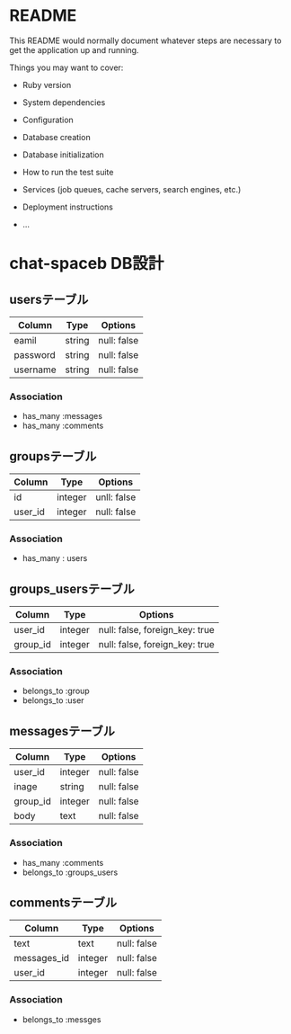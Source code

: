# README

This README would normally document whatever steps are necessary to get the
application up and running.

Things you may want to cover:

* Ruby version

* System dependencies

* Configuration

* Database creation

* Database initialization

* How to run the test suite

* Services (job queues, cache servers, search engines, etc.)

* Deployment instructions

* ...
# chat-spaceb DB設計
## usersテーブル
|Column|Type|Options|
|------|----|-------|
|eamil|string|null: false|
|password|string|null: false|
|username|string|null: false|
### Association
- has_many :messages
- has_many :comments

## groupsテーブル
|Column|Type|Options|
|------|----|-------|
|id|integer|unll: false|
|user_id|integer|null: false|

### Association
- has_many : users


## groups_usersテーブル
|Column|Type|Options|
|------|----|-------|
|user_id|integer|null: false, foreign_key: true|
|group_id|integer|null: false, foreign_key: true|
### Association
- belongs_to :group
- belongs_to :user

## messagesテーブル
|Column|Type|Options|
|------|----|-------|
|user_id|integer|null: false|
|inage|string|null: false|
|group_id|integer|null: false|
|body|text|null: false|

### Association
- has_many :comments
- belongs_to :groups_users

## commentsテーブル
|Column|Type|Options|
|------|----|-------|
|text|text|null: false|
|messages_id|integer|null: false|
|user_id|integer|null: false|

### Association
- belongs_to :messges